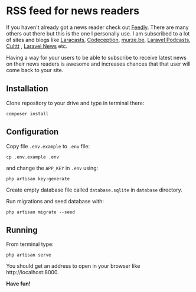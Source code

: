 # RSS feed for news readers

If you haven't already got a news reader check out [Feedly](https://feedly.com/). There are many others out there but this is the one I personally use. I am subscribed to a lot of sites and blogs like [Laracasts](https://laracasts.com/), [Codeception](http://codeception.com/), [murze.be](https://murze.be/), [Laravel Podcasts](http://www.laravelpodcast.com/), [Culttt](http://culttt.com/) , [Laravel News](https://laravel-news.com/) etc.

Having a way for your users to be able to subscribe to receive latest news on their news readers is awesome and increases chances that that user will come back to your site.

## Installation

Clone repository to your drive and type in terminal there:

```
composer install
```

## Configuration

Copy file `.env.example` to `.env` file:

```
cp .env.example .env
```

and change the `APP_KEY` in `.env` using:

```
php artisan key:generate
```

Create empty database file called `database.sqlite` in `database` directory.

Run migrations and seed database with:

```
php artisan migrate --seed
```

## Running

From terminal type:

```
php artisan serve
```

You should get an address to open in your browser like http://localhost:8000.

**Have fun!**